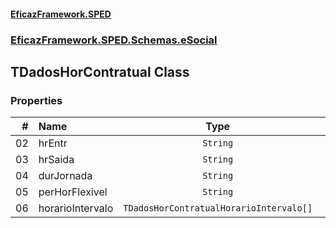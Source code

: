 #### [EficazFramework.SPED](EficazFrameworkSPED.md 'EficazFramework SPED')
### [EficazFramework.SPED.Schemas.eSocial](EficazFramework.SPED.Schemas.eSocial.md 'EficazFramework.SPED.Schemas.eSocial')

## TDadosHorContratual Class
### Properties

| # | Name | Type | |
| ---: | :--- | :---: | :--- |
| 02 | hrEntr | `String` |  |
| 03 | hrSaida | `String` |  |
| 04 | durJornada | `String` |  |
| 05 | perHorFlexivel | `String` |  |
| 06 | horarioIntervalo | `TDadosHorContratualHorarioIntervalo[]` |  |
